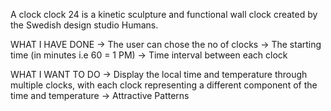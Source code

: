 A clock clock 24 is a kinetic sculpture and functional wall clock created by the Swedish design studio Humans.

WHAT I HAVE DONE
-> The user can chose the no of clocks
-> The starting time (in minutes i.e 60 = 1 PM)
-> Time interval between each clock

WHAT I WANT TO DO
-> Display the local time and temperature through multiple clocks, with each clock representing a different component of the time and temperature
-> Attractive Patterns 
